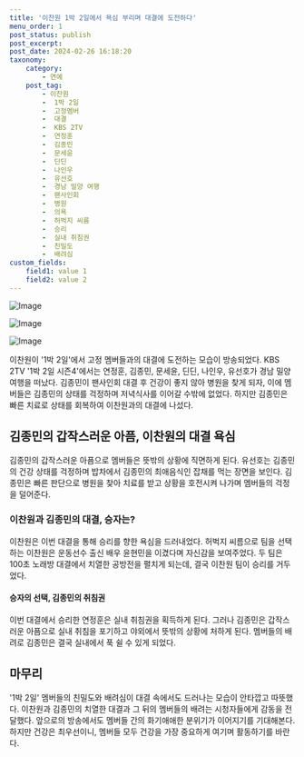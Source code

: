```yaml
---
title: '이찬원 1박 2일에서 욕심 부리며 대결에 도전하다'
menu_order: 1
post_status: publish
post_excerpt: 
post_date: 2024-02-26 16:18:20
taxonomy:
    category:
        - 연예
    post_tag:
        - 이찬원
        -  1박 2일
        -  고정멤버
        -  대결
        -  KBS 2TV
        -  연정훈
        -  김종민
        -  문세윤
        -  딘딘
        -  나인우
        -  유선호
        -  경남 밀양 여행
        -  팬사인회
        -  병원
        -  의욕
        -  허벅지 씨름
        -  승리
        -  실내 취침권
        -  친밀도
        -  배려심
custom_fields:
    field1: value 1
    field2: value 2
---
```


![Image](https://mimgnews.pstatic.net/image/311/2024/02/25/0001695567_001_20240225194603758.jpg?type=w540)

![Image](https://ssl.pstatic.net/mimgnews/image/311/2024/02/25/0001695567_002_20240225194603790.jpg?type=w540)

![Image](https://mimgnews.pstatic.net/image/311/2024/02/25/0001695567_003_20240225194603837.jpg?type=w540)

이찬원이 '1박 2일'에서 고정 멤버들과의 대결에 도전하는 모습이 방송되었다. KBS 2TV '1박 2일 시즌4'에서는 연정훈, 김종민, 문세윤, 딘딘, 나인우, 유선호가 경남 밀양 여행을 떠났다. 김종민이 팬사인회 대결 후 건강이 좋지 않아 병원을 찾게 되자, 이에 멤버들은 김종민의 상태를 걱정하며 저녁식사를 이어갈 수밖에 없었다. 하지만 김종민은 빠른 치료로 상태를 회복하여 이찬원과의 대결에 나섰다.
## 김종민의 갑작스러운 아픔, 이찬원의 대결 욕심
김종민의 갑작스러운 아픔으로 멤버들은 뜻밖의 상황에 직면하게 된다. 유선호는 김종민의 건강 상태를 걱정하며 밥차에서 김종민의 최애음식인 잡채를 먹는 장면을 보인다. 김종민은 빠른 판단으로 병원을 찾아 치료를 받고 상황을 호전시켜 나가며 멤버들의 걱정을 덜어준다.
### 이찬원과 김종민의 대결, 승자는?
이찬원은 이번 대결을 통해 승리를 향한 욕심을 드러내었다. 허벅지 씨름으로 팀을 선택하는 이찬원은 운동선수 출신 배우 윤현민을 이겼다며 자신감을 보여주었다. 두 팀은 100초 노래방 대결에서 치열한 공방전을 펼치게 되는데, 결국 이찬원 팀이 승리를 거두었다.
#### 승자의 선택, 김종민의 취침권
이번 대결에서 승리한 연정훈은 실내 취침권을 획득하게 된다. 그러나 김종민은 갑작스러운 아픔으로 실내 취침을 포기하고 야외에서 뜻밖의 상황에 처하게 된다. 멤버들의 배려로 김종민은 결국 실내에서 푹 쉴 수 있게 되었다.
## 마무리
'1박 2일' 멤버들의 친밀도와 배려심이 대결 속에서도 드러나는 모습이 안타깝고 따뜻했다. 이찬원과 김종민의 치열한 대결과 그 뒤의 멤버들의 배려는 시청자들에게 감동을 전달했다. 앞으로의 방송에서도 멤버들 간의 화기애애한 분위기가 이어지기를 기대해본다. 하지만 건강은 최우선이니, 멤버들 모두 건강을 가장 중요하게 여기며 활동하기를 바란다.
